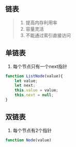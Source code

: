 ## 链表

> 1. 提高内存利用率
> 2. 容量灵活
> 3. 不能通过索引直接访问

## 单链表

1. 每个节点只有一个next指针

```js
function ListNode(value){
    let value;
    let next;
    this.value = value;
    this.next = null;
}
```



## 双链表

1. 每个节点有2个指针

```js
function Node(value)
```





